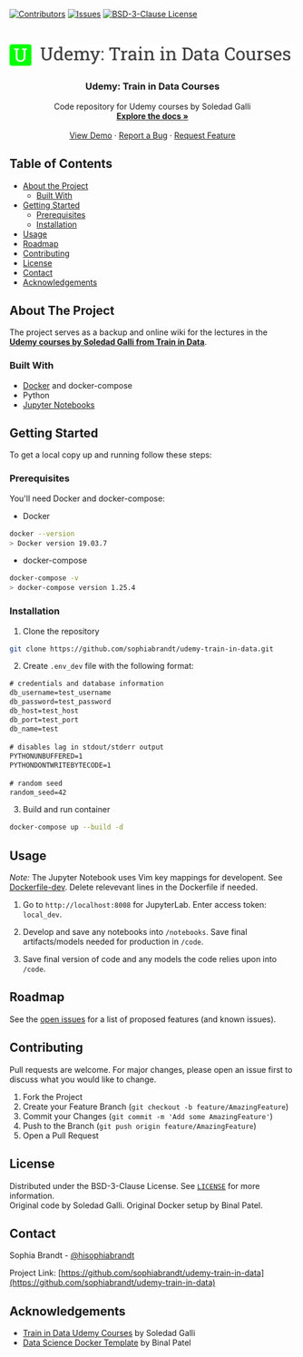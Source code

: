 [![Contributors][contributors-shield]][contributors-url]
[![Issues][issues-shield]][issues-url]
[![BSD-3-Clause License][license-shield]][license-url]

<!-- PROJECT LOGO -->
<br />
<p align="center">
  <a href="https://github.com/sophiabrandt/udemy-train-in-data">
    <img src="logo.png" alt="Logo">
  </a>

  <h3 align="center">Udemy: Train in Data Courses</h3>

  <p align="center">
    Code repository for Udemy courses by Soledad Galli
    <br />
    <a href="https://github.com/sophiabrandt/udemy-train-in-data"><strong>Explore the docs »</strong></a>
    <br />
    <br />
    <a href="https://github.com/sophiabrandt/udemy-train-in-data">View Demo</a>
    ·
    <a href="https://github.com/sophiabrandt/udemy-train-in-data/issues">Report a Bug</a>
    ·
    <a href="https://github.com/sophiabrandt/udemy-train-in-data/issues">Request Feature</a>
  </p>
</p>

<!-- TABLE OF CONTENTS -->

## Table of Contents

- [About the Project](#about-the-project)
  - [Built With](#built-with)
- [Getting Started](#getting-started)
  - [Prerequisites](#prerequisites)
  - [Installation](#installation)
- [Usage](#usage)
- [Roadmap](#roadmap)
- [Contributing](#contributing)
- [License](#license)
- [Contact](#contact)
- [Acknowledgements](#acknowledgements)

<!-- ABOUT THE PROJECT -->

## About The Project

The project serves as a backup and online wiki for the lectures in the **[Udemy courses by Soledad Galli from Train in Data][udemy]**.

### Built With

- [Docker](https://www.docker.com/) and docker-compose
- Python
- [Jupyter Notebooks](https://jupyter.org/)

<!-- GETTING STARTED -->

## Getting Started

To get a local copy up and running follow these steps:

### Prerequisites

You'll need Docker and docker-compose:

- Docker

```sh
docker --version
> Docker version 19.03.7
```

- docker-compose

```sh
docker-compose -v
> docker-compose version 1.25.4
```

### Installation

1. Clone the repository

```sh
git clone https://github.com/sophiabrandt/udemy-train-in-data.git
```

2. Create `.env_dev` file with the following format:

```
# credentials and database information
db_username=test_username
db_password=test_password
db_host=test_host
db_port=test_port
db_name=test

# disables lag in stdout/stderr output
PYTHONUNBUFFERED=1
PYTHONDONTWRITEBYTECODE=1

# random seed
random_seed=42
```

3. Build and run container

```sh
docker-compose up --build -d
```

<!-- USAGE EXAMPLES -->

## Usage

_Note:_ The Jupyter Notebook uses Vim key mappings for developent. See [Dockerfile-dev](docker/Dockerfile-dev). Delete relevevant lines in the Dockerfile if needed.

1. Go to `http://localhost:8008` for JupyterLab. Enter access token: `local_dev`.

2. Develop and save any notebooks into `/notebooks`. Save final artifacts/models needed for production in `/code`.

3. Save final version of code and any models the code relies upon into `/code`.

<!-- ROADMAP -->

## Roadmap

See the [open issues](https://github.com/sophiabrandt/udemy-train-in-data/issues) for a list of proposed features (and known issues).

<!-- CONTRIBUTING -->

## Contributing

Pull requests are welcome. For major changes, please open an issue first to discuss what you would like to change.

1. Fork the Project
2. Create your Feature Branch (`git checkout -b feature/AmazingFeature`)
3. Commit your Changes (`git commit -m 'Add some AmazingFeature'`)
4. Push to the Branch (`git push origin feature/AmazingFeature`)
5. Open a Pull Request

<!-- LICENSE -->

## License

Distributed under the BSD-3-Clause License. See [`LICENSE`](LICENSE.txt) for more information.  
Original code by Soledad Galli. Original Docker setup by Binal Patel.

<!-- CONTACT -->

## Contact

Sophia Brandt - [@hisophiabrandt](https://twitter.com/hisophiabrandt)

Project Link: [https://github.com/sophiabrandt/udemy-train-in-data](https://github.com/sophiabrandt/udemy-train-in-data)

<!-- ACKNOWLEDGEMENTS -->

## Acknowledgements

- [Train in Data Udemy Courses][udemy] by Soledad Galli
- [Data Science Docker Template](https://github.com/caesarnine/data-science-docker-template) by Binal Patel

<!-- MARKDOWN LINKS & IMAGES -->
<!-- https://www.markdownguide.org/basic-syntax/#reference-style-links -->

[contributors-shield]: https://img.shields.io/github/contributors/sophiabrandt/udemy-train-in-data.svg?style=flat-square
[contributors-url]: https://github.com/sophiabrandt/udemy-train-in-data/graphs/contributors
[forks-shield]: https://img.shields.io/github/forks/sophiabrandt/udemy-train-in-data.svg?style=flat-square
[forks-url]: https://github.com/sophiabrandt/udemy-train-in-data/network/members
[stars-shield]: https://img.shields.io/github/stars/sophiabrandt/udemy-train-in-data.svg?style=flat-square
[stars-url]: https://github.com/sophiabrandt/udemy-train-in-data/stargazers
[issues-shield]: https://img.shields.io/github/issues/sophiabrandt/udemy-train-in-data.svg?style=flat-square
[issues-url]: https://github.com/sophiabrandt/udemy-train-in-data/issues
[license-shield]: https://img.shields.io/badge/License-BSD%203--Clause-blue.svg
[license-url]: https://github.com/sophiabrandt/udemy-train-in-data/blob/master/LICENSE.txt
[product-screenshot]: images/screenshot.png
[udemy]: https://www.udemy.com/user/soledad-galli/
